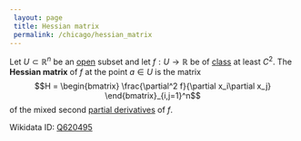 ```yaml
---
 layout: page
 title: Hessian matrix
 permalink: /chicago/hessian_matrix
---
```

Let $U\subset\mathbb R^n$ be an [open](https://mathgloss.github.io/MathGloss/open) subset and let $f:U\to\mathbb R$ be of [class](https://mathgloss.github.io/MathGloss/class) at least $C^2$. The **Hessian matrix** of $f$ at the point $a \in U$ is the matrix 
$$H = \begin{bmatrix} \frac{\partial^2 f}{\partial x_i\partial x_j} \end{bmatrix}_{i,j=1}^n$$ of the mixed second [partial derivatives](https://mathgloss.github.io/MathGloss/partial_derivative) of $f$.

Wikidata ID: [Q620495](https://www.wikidata.org/wiki/Q620495)